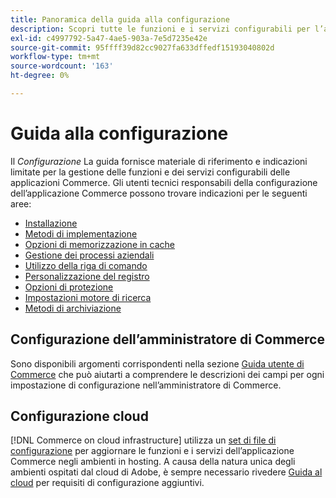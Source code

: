 ```yaml
---
title: Panoramica della guida alla configurazione
description: Scopri tutte le funzioni e i servizi configurabili per l’applicazione Adobe Commerce o di Magento Open Source.
exl-id: c4997792-5a47-4ae5-903a-7e5d7235e42e
source-git-commit: 95ffff39d82cc9027fa633dffedf15193040802d
workflow-type: tm+mt
source-wordcount: '163'
ht-degree: 0%

---
```


# Guida alla configurazione

Il _Configurazione_ La guida fornisce materiale di riferimento e indicazioni limitate per la gestione delle funzioni e dei servizi configurabili delle applicazioni Commerce. Gli utenti tecnici responsabili della configurazione dell’applicazione Commerce possono trovare indicazioni per le seguenti aree:

- [Installazione](../configuration/bootstrap/initialization.md)
- [Metodi di implementazione](../configuration/deployment/overview.md)
- [Opzioni di memorizzazione in cache](../configuration/cache/caching-overview.md)
- [Gestione dei processi aziendali](../configuration/cron/custom-cron.md)
- [Utilizzo della riga di comando](../configuration/cli/config-cli.md)
- [Personalizzazione del registro](../configuration/logs/custom-logging.md)
- [Opzioni di protezione](../configuration/security/overview.md)
- [Impostazioni motore di ricerca](../configuration/search/configure-search-engine.md)
- [Metodi di archiviazione](../configuration/storage/memcached.md)

## Configurazione dell’amministratore di Commerce

Sono disponibili argomenti corrispondenti nella sezione [Guida utente di Commerce](https://docs.magento.com/user-guide/stores/configuration.html) che può aiutarti a comprendere le descrizioni dei campi per ogni impostazione di configurazione nell’amministratore di Commerce.

## Configurazione cloud

[!DNL Commerce on cloud infrastructure] utilizza un [set di file di configurazione](https://experienceleague.adobe.com/docs/commerce-cloud-service/user-guide/configure/overview.html) per aggiornare le funzioni e i servizi dell’applicazione Commerce negli ambienti in hosting. A causa della natura unica degli ambienti ospitati dal cloud di Adobe, è sempre necessario rivedere [Guida al cloud](https://experienceleague.adobe.com/docs/commerce-cloud-service/user-guide/overview.html) per requisiti di configurazione aggiuntivi.
